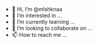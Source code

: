 - 👋 Hi, I’m @mlshknaa
- 👀 I’m interested in ...
- 🌱 I’m currently learning ...
- 💞️ I’m looking to collaborate on ...
- 📫 How to reach me ...

<!---
mlshknaa/mlshknaa is a ✨ special ✨ repository because its `README.md` (this file) appears on your GitHub profile.
You can click the Preview link to take a look at your changes.
--->
